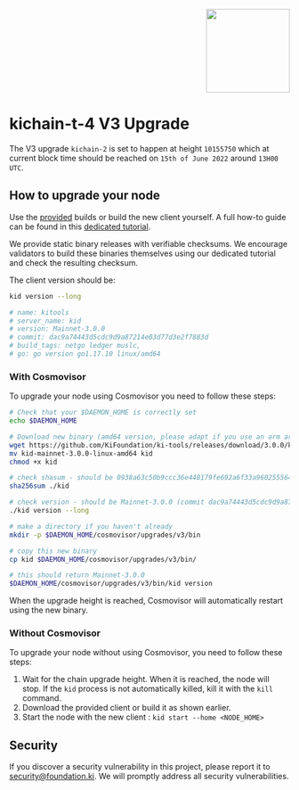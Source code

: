 <p align="right">
    <img width=150px src="https://wallet-testnet.blockchain.ki/static/img/icons/ki-chain.png" />
</p>

# kichain-t-4 V3 Upgrade

The V3 upgrade `kichain-2` is set to happen at height `10155750` which at current block time should be reached on `15th of June 2022` around `13H00 UTC`.

## How to upgrade your node

Use the [provided](https://github.com/KiFoundation/ki-tools/releases/tag/3.0.0) builds or build the new client yourself. A full how-to guide can be found in this [dedicated tutorial](https://github.com/KiFoundation/ki-tools#readme).

We provide static binary releases with verifiable checksums. We encourage validators to build these binaries themselves using our dedicated tutorial and check the resulting checksum.

The client version should be:
```bash
kid version --long

# name: kitools
# server_name: kid
# version: Mainnet-3.0.0
# commit: dac9a74443d5cdc9d9a87214e03d77d3e2f7883d
# build_tags: netgo ledger muslc,
# go: go version go1.17.10 linux/amd64
```

### With Cosmovisor
To upgrade your node using Cosmovisor you need to follow these steps:

```bash
# Check that your $DAEMON_HOME is correctly set
echo $DAEMON_HOME

# Download new binary (amd64 version, please adapt if you use an arm arch)
wget https://github.com/KiFoundation/ki-tools/releases/download/3.0.0/kid-mainnet-3.0.0-linux-amd64
mv kid-mainnet-3.0.0-linux-amd64 kid
chmod +x kid

# check shasum - should be 0938a63c50b9ccc36e448179fe692a6f33a9602555644bda81cd4df43b70f883
sha256sum ./kid

# check version - should be Mainnet-3.0.0 (commit dac9a74443d5cdc9d9a87214e03d77d3e2f7883d)
./kid version --long

# make a directory if you haven't already
mkdir -p $DAEMON_HOME/cosmovisor/upgrades/v3/bin

# copy this new binary
cp kid $DAEMON_HOME/cosmovisor/upgrades/v3/bin/

# this should return Mainnet-3.0.0
$DAEMON_HOME/cosmovisor/upgrades/v3/bin/kid version
```

When the upgrade height is reached, Cosmovisor will automatically restart using the new binary.

### Without Cosmovisor
To upgrade your node without using Cosmovisor,  you need to follow these steps:
1. Wait for the chain upgrade height. When it is reached, the node will stop. If the `kid` process is not automatically killed, kill it with the `kill` command.
2. Download the provided client or build it as shown earlier.
3. Start the node with the new client : `kid start --home <NODE_HOME>`

## Security

If you discover a security vulnerability in this project, please report it to security@foundation.ki. We will promptly address all security vulnerabilities.
